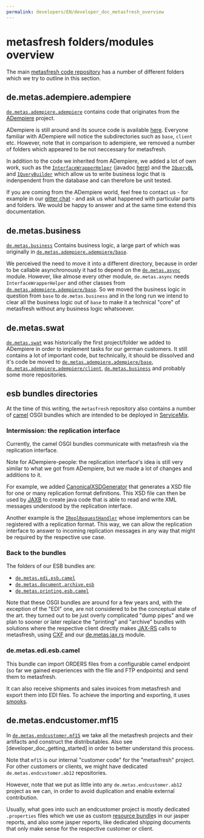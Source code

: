 ```yaml
---
permalink: developers/EN/developer_doc_metasfresh_overview
---
```


# metasfresh folders/modules overview

The main [metasfresh code repository](https://github.com/metasfresh/metasfresh) has a number of different folders which we try to outline in this section.

## de.metas.adempiere.adempiere
[`de.metas.adempiere.adempiere`](https://github.com/metasfresh/metasfresh/tree/master/de.metas.adempiere.adempiere) contains code that originates from the [ADempiere](http://www.adempiere.net/) project.

ADempiere is still around and its source code is available [here](https://github.com/adempiere/adempiere). Everyone familiar with ADempiere will notice the subdirectories such as `base`, `client` etc. However, note that in comparison to adempiere, we removed a number of folders which appeared to be not neccessary for metasfresh.

In addition to the code we inherited from ADempiere, we added a lot of own work, such as the [`InterfaceWrapperHelper`](https://github.com/metasfresh/metasfresh/blob/master/de.metas.adempiere.adempiere/base/src/main/java/org/adempiere/model/InterfaceWrapperHelper.java) (javadoc [here](http://metasfresh.com/javadoc/metasfresh-master/org/adempiere/model/InterfaceWrapperHelper.html)) and the [`IQueryBL`](https://github.com/metasfresh/metasfresh/blob/master/de.metas.adempiere.adempiere/base/src/main/java/org/adempiere/ad/dao/IQueryBL.java) and [`IQueryBuilder`](https://github.com/metasfresh/metasfresh/blob/master/de.metas.adempiere.adempiere/base/src/main/java/org/adempiere/ad/dao/IQueryBuilder.java) which allow us to write business logic that is indenpendent from the database and can therefore be unit tested.

If you are coming from the ADempiere world, feel free to contact us - for example in our [gitter chat](https://gitter.im/metasfresh/metasfresh) - and ask us what happened with particular parts and folders. We would be happy to answer and at the same time extend this documentation.


## de.metas.business
[`de.metas.business`](https://github.com/metasfresh/metasfresh/tree/master/de.metas.business)
Contains business logic, a large part of which was originally in [`de.metas.adempiere.adempiere/base`](https://github.com/metasfresh/metasfresh/tree/master/de.metas.adempiere.adempiere/base).

We perceived the need to move it into a different directory, because in order to be callable asynchronously it had to depend on the [`de.metas.async`](https://github.com/metasfresh/metasfresh/tree/master/de.metas.async) module. However, like almose every other module, `de.metas.async` needs `InterfaceWrapperHelper` and other classes from [`de.metas.adempiere.adempiere/base`](https://github.com/metasfresh/metasfresh/tree/master/de.metas.adempiere.adempiere/base). 
So we moved the business logic in question from `base` to `de.metas.business` and in the long run we intend to clear all the business logic out of `base` to make it a technical "core" of metasfresh without any business logic whatsoever.

## de.metas.swat
[`de.metas.swat`](https://github.com/metasfresh/metasfresh/tree/master/de.metas.swat) was historically the first project/folder we added to ADempiere in order to implement tasks for our german customers. It still contains a lot of important code, but technically, it should be dissolved and it's code be moved to [`de.metas.adempiere.adempiere/base`](https://github.com/metasfresh/metasfresh/tree/master/de.metas.adempiere.adempiere/base), [`de.metas.adempiere.adempiere/client`](https://github.com/metasfresh/metasfresh/tree/master/de.metas.adempiere.adempiere/client), [`de.metas.business`](https://github.com/metasfresh/metasfresh/tree/master/de.metas.business) and probably some more repositories.

## esb bundles directories

At the time of this writing, the `metasfresh` repository also contains a number of [camel](https://camel.apache.org/) OSGI bundles which are intended to be deployed in [ServiceMix](https://servicemix.apache.org/).

### Intermission: the replication interface

Currently, the camel OSGI bundles communicate with metasfresh via the replication interface. 

Note for ADempiere-people: the replication interface's idea is still very similar to what we got from ADempiere, but we made a lot of changes and additions to it.

For example, we added [CanonicalXSDGenerator](https://github.com/metasfresh/metasfresh/blob/master/de.metas.swat/de.metas.swat.base/src/main/java/de/metas/esb/util/CanonicalXSDGenerator.java) that generates a XSD file for one or many replication format definitions. This XSD file can then be used by [JAXB](https://en.wikipedia.org/wiki/Java_Architecture_for_XML_Binding) to create java code that is able to read and write XML messages understood by the replication interface.

Another example is the [`IReplRequestHandler`](https://github.com/metasfresh/metasfresh/blob/master/de.metas.adempiere.adempiere/base/src/main/java/org/adempiere/process/rpl/requesthandler/spi/IReplRequestHandler.java) whose implementors can be registered with a replication format. This way, we can allow the replication interface to answer to incoming replication messages in any way that might be required by the respective use case.

### Back to the bundles

The folders of our ESB bundles are:
* [`de.metas.edi.esb.camel`](https://github.com/metasfresh/metasfresh/tree/master/de.metas.edi.esb.camel)
* [`de.metas.document.archive.esb`](https://github.com/metasfresh/metasfresh/tree/master/de.metas.document.archive.esb)
* [`de.metas.printing.esb.camel`](https://github.com/metasfresh/metasfresh/tree/master/de.metas.printing.esb.camel)

Note that these OSGI bundles are around for a few years and, with the exception of the "EDI" one, are not considered to be the conceptual state of the art. 
they turned out to be just overly complicated "dump pipes" and we plan to sooner or later replace the "printing" and "archive" bundles with solutions where the respective client directly makes [JAX-RS](https://jax-rs-spec.java.net/) calls to metasfresh, using [CXF](https://cxf.apache.org/) and our [de.metas.jax.rs](https://github.com/metasfresh/metasfresh/tree/master/de.metas.jax.rs) module.

### de.metas.edi.esb.camel

This bundle can import ORDERS files from a configurable camel endpoint (so far we gained experiences with the file and FTP endpoints) and send them to metasfresh.

It can also receive shipments and sales invoices from metasfresh and export them into EDI files. To achieve the importing and exporting, it uses [smooks](http://www.smooks.org/).

## de.metas.endcustomer.mf15

In [`de.metas.endcustomer.mf15`](https://github.com/metasfresh/metasfresh/tree/master/de.metas.endcustomer.mf15) we take all the metasfresh projects and their artifacts and construct the distributables.
Also see [developer_doc_getting_started] in order to better understand this process.

Note that `mf15` is our internal "customer code" for the "metasfresh" project. 
For other customers or clients, we might have dedicated `de.metas.endcustomer.ab12` repositories. 

However, note that we put as little into any `de.metas.endcustomer.ab12` project as we can, in order to avoid duplication and enable external contribution.
 
Usually, what goes into such an endcustomer project is mostly dedicated `.properties` files which we use as custom [resource bundle](https://en.wikipedia.org/wiki/Java_resource_bundle)s in our jasper reports, and also some jasper reports, like dedicated shipping documents that only make sense for the respective customer or client.
